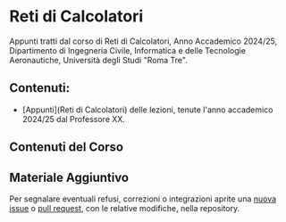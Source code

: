 # Reti di Calcolatori
Appunti tratti dal corso di Reti di Calcolatori, Anno Accademico 2024/25, Dipartimento di Ingegneria Civile, Informatica e delle Tecnologie Aeronautiche, Università degli Studi "Roma Tre". 

## Contenuti:
- [Appunti](Reti di Calcolatori) delle lezioni, tenute l'anno accademico 2024/25 dal Professore XX. 

## Contenuti del Corso

## Materiale Aggiuntivo
Per segnalare eventuali refusi, correzioni o integrazioni aprite una [nuova issue](https://github.com/00Darxk/Reti-di-Calcolatori/issues/new/choose) o [pull request](https://github.com/00Darxk/Reti-di-Calcolatori/pulls), con le relative modifiche, nella repository.